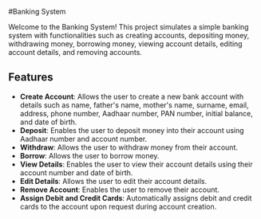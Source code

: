 
#Banking System

Welcome to the Banking System! This project simulates a simple banking system with functionalities such as creating accounts, depositing money, withdrawing money, borrowing money, viewing account details, editing account details, and removing accounts.

## Features

- **Create Account**: Allows the user to create a new bank account with details such as name, father's name, mother's name, surname, email, address, phone number, Aadhaar number, PAN number, initial balance, and date of birth.
- **Deposit**: Enables the user to deposit money into their account using Aadhaar number and account number.
- **Withdraw**: Allows the user to withdraw money from their account.
- **Borrow**: Allows the user to borrow money.
- **View Details**: Enables the user to view their account details using their account number and date of birth.
- **Edit Details**: Allows the user to edit their account details.
- **Remove Account**: Enables the user to remove their account.
- **Assign Debit and Credit Cards**: Automatically assigns debit and credit cards to the account upon request during account creation.
